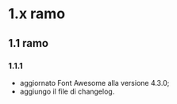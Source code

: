 # 1.x ramo
## 1.1 ramo
### 1.1.1
* aggiornato Font Awesome alla versione 4.3.0;
* aggiungo il file di changelog.
